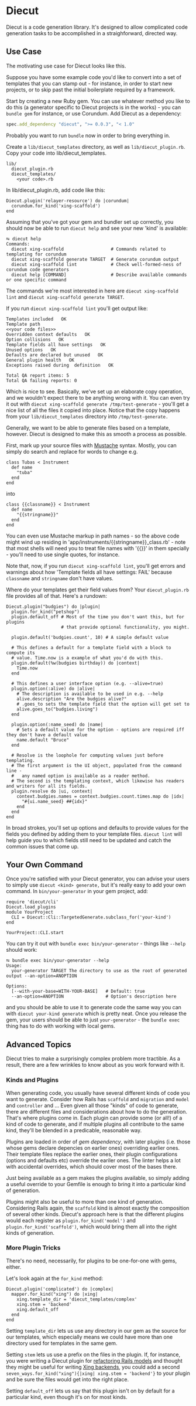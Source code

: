 # Diecut

Diecut is a code generation library. It's designed to allow complicated code
generation tasks to be accomplished in a straighforward, directed way.

## Use Case

The motivating use case for Diecut looks like this.

Suppose you have some example code you'd like to convert into a set of
templates that you can stamp out - for instance, in order to start new
projects, or to skip past the initial boilerplate required by a framework.

Start by creating a new Ruby gem. You can use whatever method you like to do
this (a generator specific to Diecut projects is in the works) - you can
`bundle gem` for instance, or use Corundum. Add Diecut as a dependency:

```ruby
spec.add_dependency "diecut", ">= 0.0.3", "< 1.0"
```

Probably you want to run `bundle` now in order to bring everything in.


Create a `lib/diecut_templates` directory, as well as `lib/diecut_plugin.rb`.
Copy your code into lib/diecut_templates.

```
lib/
  diecut_plugin.rb
  diecut_templates/
    <your code>.rb
```

In lib/diecut_plugin.rb, add code like this:

```
Diecut.plugin('relayer-resource') do |corundum|
  corundum.for_kind('xing-scaffold')
end
```

Assuming that you've got your gem and bundler set up correctly, you should now
be able to run `diecut help` and see your new 'kind' is available:

```
⮀ diecut help
Commands:
  diecut xing-scaffold                  # Commands related to templating for corundum
  diecut xing-scaffold generate TARGET  # Generate corundum output
  diecut xing-scaffold lint             # Check well-formed-ness of corundum code generators
  diecut help [COMMAND]                 # Describe available commands or one specific command
```

The commands we're most interested in here are `diecut xing-scaffold lint` and
`diecut xing-scaffold generate TARGET`.

If you run `diecut xing-scaffold lint` you'll get output like:

```
Templates included   OK
Template path
<<your code files>>
Overridden context defaults   OK
Option collisions   OK
Template fields all have settings   OK
Unused options   OK
Defaults are declared but unused   OK
General plugin health   OK
Exceptions raised during  definition   OK

Total QA report items: 5
Total QA failing reports: 0
```

Which is nice to see. Basically, we've set up an elaborate copy operation, and
we wouldn't expect there to be anything wrong with it. You can even try it out
with `diecut xing-scaffold generate /tmp/test-generate` - you'll get a nice
list of all the files it copied into place. Notice that the copy happens from
your `lib/diecut_templates` directory into `/tmp/test-generate.`

Generally, we want to be able to generate files based on a template, however.
Diecut is designed to make this as smooth a process as possible.

First, mark up your source files with
[Mustache](http://mustache.github.io/mustache.5.html) syntax. Mostly, you can
simply do search and replace for words to change e.g.

```
class Tubas < Instrument
  def name
    "tuba"
  end
end
```

into

```
class {{classname}} < Instrument
  def name
    "{{stringname}}"
  end
end
```

You can even use Mustache markup in path names - so the above code might wind
up residing in 'app/instruments/{{stringname}}_class.rb' - note that most
shells will need you to treat file names with '{{}}' in them specially - you'll
need to use single quotes, for instance.

Note that, now, if you run `diecut xing-scaffold lint`, you'll get errors and
warnings about how 'Template fields all have settings: FAIL' because
`classname` and `stringname` don't have values.

Where do your templates get their field values from? Your `diecut_plugin.rb`
file provides all of that. Here's a rundown:

```
Diecut.plugin("budgies") do |plugin|
  plugin.for_kind("petshop")
  plugin.default_off # Most of the time you don't want this, but for plugins
                     # that provide optional functionality, you might.

  plugin.default('budgies.count', 10) # A simple default value

  # This defines a default for a template field with a block to compute its
  # value. Time.now is a example of what you'd do with this.
  plugin.default(%w(budgies birthday)) do |context|
    Time.now
  end

  # This defines a user interface option (e.g. --alive=true)
  plugin.option(:alive) do |alive|
    # The description is available to be used in e.g. --help
    alive.description "Are the budgies alive?"
    # .goes_to sets the template field that the option will get set to
    alive.goes_to("budgies.living")
  end

  plugin.option(:name_seed) do |name|
    # Sets a default value for the option - options are required iff they don't have a default value
    name.default "Bruce"
  end

  # Resolve is the loophole for computing values just before templating.
  # The first argument is the UI object, populated from the command line -
  #   any named option is available as a reader method.
  # The second is the templating context, which likewise has readers and writers for all its fields.
  plugin.resolve do |ui, context|
    context.budgies.names = context.budgies.count.times.map do |idx|
      "#{ui.name_seed} ##{idx}"
    end
  end
end
```

In broad strokes, you'll set up options and defaults to provide values for the
fields you defined by adding them to your template files. `diecut lint` will
help guide you to which fields still need to be updated and catch the common
issues that come up.

## Your Own Command

Once you're satisfied with your Diecut generator, you can advise your users to
simply use `diecut <kind> generate,` but it's really easy to add your own
command. In `bin/your-generator` in your gem project, add:

```
require 'diecut/cli'
Diecut.load_plugins
module YourProject
  CLI = Diecut::Cli::TargetedGenerate.subclass_for('your-kind')
end

YourProject::CLI.start
```

You can try it out with `bundle exec bin/your-generator` - things like `--help`
should work:
```
⮀ bundle exec bin/your-generator --help
Usage:
  your-generator TARGET The directory to use as the root of generated output --an-option=ANOPTION

Options:
  [--with-your-base=WITH-YOUR-BASE]   # Default: true
  --an-option=ANOPTION                # Option's description here
```

and you should be able to use it to generate code the same way you
can with `diecut your-kind generate` which is pretty neat. Once you release the
gem, your users should be able to just `your-generator` - the `bundle exec`
thing has to do with working with local gems.

## Advanced Topics

Diecut tries to make a surprisingly complex problem more tractible. As a
result, there are a few wrinkles to know about as you work forward with it.

### Kinds and Plugins

When generating code, you usually have several different kinds of code you want
to generate. Consider how Rails has `scaffold` and `migration` and `model` and
`controller` and ... Even given all those "kinds" of code to generate, there
are different files and considerations about how to do the generation. That's
where plugins come in. Each plugin can provide some (or all!) of a kind of code
to generate, and if multiple plugins all contribute to the same kind, they'll
be blended in a predicable, reasonable way.

Plugins are loaded in order of _gem dependency_, with later plugins (i.e. those
whose gems declare depencies on earlier ones) overriding earlier ones. Their
template files replace the earlier ones, their plugin configurations (options
and defaults etc) override the eariler ones. The linter helps a lot with
accidental overrides, which should cover most of the bases there.

Just being available as a gem makes the plugins available, so simply adding a
useful override to your Gemfile is enough to bring it into a particular kind of
generation.

Plugins might also be useful to more than one kind of generation. Considering
Rails again, the `scaffold` kind is almost exactly the composition of several
other kinds. Diecut's approach here is that the different plugins would each
register as `plugin.for_kind('model')` and `plugin.for_kind('scaffold')`, which
would bring them all into the right kinds of generation.


### More Plugin Tricks
There's no need, necessarily, for plugins to be one-for-one with gems, either.

Let's look again at the `for_kind` method:

```
Diecut.plugin('complicated') do |complex|
  mapper.for_kind("xing") do |xing|
    xing.template_dir = 'diecut_templates/complex'
    xing.stem = 'backend'
    xing.default_off
  end
end
```

Setting `template_dir` lets us use any directory in our gem as the source for
our templates, which especially means we could have more than one directory
used for templates in the same gem.

Setting `stem` lets us use a prefix on the files in the plugin. If, for
instance, you were writing a Diecut plugin for [refactoring Rails
models](http://blog.codeclimate.com/blog/2012/10/17/7-ways-to-decompose-fat-activerecord-models/)
and thought they might be useful for writing [Xing
backends](http://xingframework.com), you could add a second
`seven_ways.for_kind("xing"){|xing| xing.stem = 'backend'}` to your plugin and
be sure the files would get into the right place.

Setting `default_off` lets us say that this plugin isn't on by default for a
particular kind, even though it's on for most kinds.
